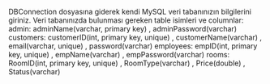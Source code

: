 DBConnection dosyasına giderek kendi MySQL veri tabanınızın bilgilerini giriniz.
Veri tabanınızda bulunması gereken table isimleri ve columnlar:
admin: adminName(varchar, primary key) , adminPassword(varchar)
customers: customerID(int, primary key, unique) , customerName(varchar) , email(varchar, unique) , password(varchar)
employees: empID(int, primary key, unique) , empName(varchar) , empPassword(varchar)
rooms: RoomID(int, primary key, unique) , RoomType(varchar) , Price(double) , Status(varchar)
